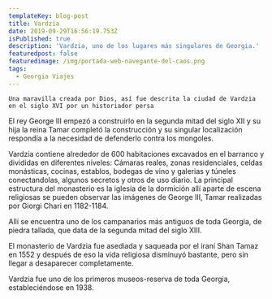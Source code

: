 ```yaml
---
templateKey: blog-post
title: Vardzia
date: 2019-09-29T16:56:19.753Z
isPublished: true
description: 'Vardzia, uno de los lugares más singulares de Georgia.'
featuredpost: false
featuredimage: /img/portada-web-navegante-del-caos.png
tags:
  - Georgia Viajes
---
```

 `Una maravilla creada por Dios, así fue descrita la ciudad de Vardzia en el siglo XVI por un historiador persa`


 El rey George III empezó a construirlo en la segunda mitad del siglo XII y su hija la reina Tamar completó la construcción y su singular localización respondía a la necesidad de defenderlo contra los mongoles.


 Vardzia contiene alrededor de 600 habitaciones excavados en el barranco y divididas en diferentes niveles: Cámaras reales, zonas residenciales, celdas monásticas, cocinas, establos, bodegas de vino y galerias y túneles conectandolas, algunos secretos y otros de uso diario.
La principal estructura del monasterio es la iglesia de la dormición allí aparte de escena religiosas se pueden observar las imágenes de George III, Tamar realizadas por  Giorgi Chari en 1182-1184.


Allí se encuentra uno de los campanarios más antiguos de toda Georgia, de piedra tallada, que data de la segunda mitad del siglo XIII.


El monasterio de Vardzia fue asediada y saqueada por el iraní Shan Tamaz en 1552 y después de eso la vida religiosa disminuyó bastante, pero sin llegar a desaparecer completamente.


Vardzia fue uno de los primeros museos-reserva de toda Georgia, estableciéndose en 1938.
